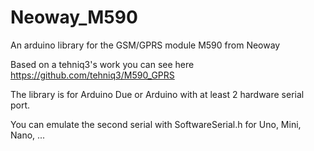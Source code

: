 # Neoway_M590
An arduino library for the GSM/GPRS module M590 from Neoway

Based on a tehniq3's work you can see here https://github.com/tehniq3/M590_GPRS

The library is for Arduino Due or Arduino with at least 2 hardware serial port.

You can emulate the second serial with SoftwareSerial.h for Uno, Mini, Nano, ...
